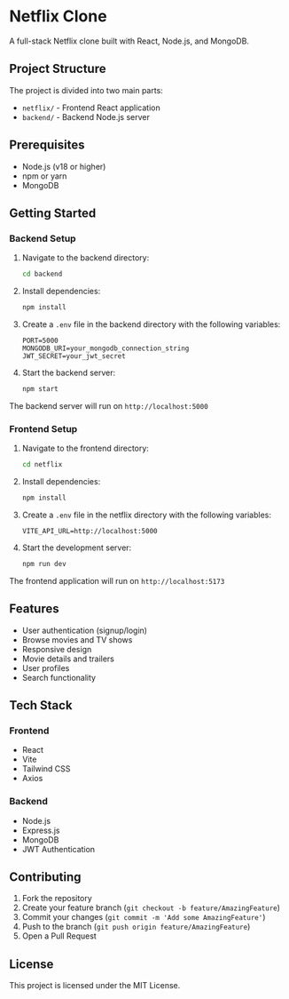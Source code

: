 # Netflix Clone

A full-stack Netflix clone built with React, Node.js, and MongoDB.

## Project Structure

The project is divided into two main parts:

- `netflix/` - Frontend React application
- `backend/` - Backend Node.js server

## Prerequisites

- Node.js (v18 or higher)
- npm or yarn
- MongoDB

## Getting Started

### Backend Setup

1. Navigate to the backend directory:

   ```bash
   cd backend
   ```

2. Install dependencies:

   ```bash
   npm install
   ```

3. Create a `.env` file in the backend directory with the following variables:

   ```
   PORT=5000
   MONGODB_URI=your_mongodb_connection_string
   JWT_SECRET=your_jwt_secret
   ```

4. Start the backend server:
   ```bash
   npm start
   ```

The backend server will run on `http://localhost:5000`

### Frontend Setup

1. Navigate to the frontend directory:

   ```bash
   cd netflix
   ```

2. Install dependencies:

   ```bash
   npm install
   ```

3. Create a `.env` file in the netflix directory with the following variables:

   ```
   VITE_API_URL=http://localhost:5000
   ```

4. Start the development server:
   ```bash
   npm run dev
   ```

The frontend application will run on `http://localhost:5173`

## Features

- User authentication (signup/login)
- Browse movies and TV shows
- Responsive design
- Movie details and trailers
- User profiles
- Search functionality

## Tech Stack

### Frontend

- React
- Vite
- Tailwind CSS
- Axios

### Backend

- Node.js
- Express.js
- MongoDB
- JWT Authentication

## Contributing

1. Fork the repository
2. Create your feature branch (`git checkout -b feature/AmazingFeature`)
3. Commit your changes (`git commit -m 'Add some AmazingFeature'`)
4. Push to the branch (`git push origin feature/AmazingFeature`)
5. Open a Pull Request

## License

This project is licensed under the MIT License.
